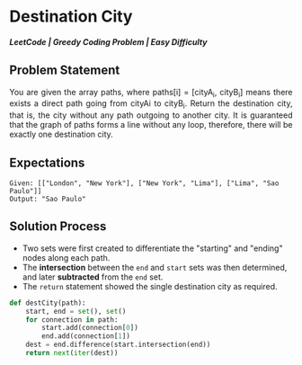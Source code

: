 # Destination City
##### *LeetCode | Greedy Coding Problem | Easy Difficulty*


## Problem Statement
<div align='justify';>
You are given the array paths, where paths[i] = [cityA<sub>i</sub>, cityB<sub>i</sub>] means there exists a direct path going from cityAi to cityB<sub>i</sub>. Return the destination city, that is, the city without any path outgoing to another city. It is guaranteed that the graph of paths forms a line without any loop, therefore, there will be exactly one destination city.
</div>

## Expectations
```
Given: [["London", "New York"], ["New York", "Lima"], ["Lima", "Sao Paulo"]]
Output: "Sao Paulo"
```

## Solution Process
* Two sets were first created to differentiate the "starting" and "ending" nodes along each path.
* The **intersection** between the ```end``` and ```start``` sets was then determined, and later **subtracted** from the ```end``` set. 
* The ```return``` statement showed the single destination city as required.

```python
def destCity(path):
    start, end = set(), set()
    for connection in path:
        start.add(connection[0])
        end.add(connection[1])
    dest = end.difference(start.intersection(end))
    return next(iter(dest))
```
